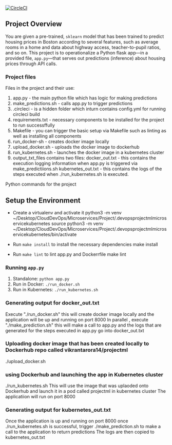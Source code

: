 [![CircleCI](https://circleci.com/gh/vikrantarora14/Module4ProjectML.svg?style=svg)](https://circleci.com/gh/circleci/vikrantarora14/Module4ProjectML)

## Project Overview

You are given a pre-trained, `sklearn` model that has been trained to predict housing prices in Boston according to several features, such as average rooms in a home and data about highway access, teacher-to-pupil ratios, and so on.  This project is  to operationalize a Python flask app—in a provided file, `app.py`—that serves out predictions (inference) about housing prices through API calls. 

### Project files

Files in the project and their use:
1) app.py - the main python file which has logic for making predictions
2) make_predictions.sh - calls app.py to trigger predictions
3) .circleci - is a hidden folder which inturn contains config.yml for running circleci build
4) requirements.txt - necessary components to be installed for the project to run successffully
5) Makefile - you can trigger the basic setup via Makefile such as linting as well as installing all components
6) run_docker-sh - creates docker image locally
7) upload_docker.sh - uploads the docker image to dockerhub
8) run_kubernetes.sh - launches the docker image in a kubernetes cluster
9) output_txt_files contains two files:
    docker_out.txt - this contains the execution logging information when app.py is triggered via make_predictiions.sh
    kubernetes_out.txt - this contains the logs of the steps executed when ./run_kubernetes.sh is executed.

Python commands for the project
## Setup the Environment

* Create a virtualenv and activate it
python3 -m venv ~/Desktop/CloudDevOps/Microservices/Project/.devopsprojectmlmicroservicekubernetes
source python3 -m venv ~/Desktop/CloudDevOps/Microservices/Project/.devopsprojectmlmicroservicekubernetes/bin/activate

* Run `make install` to install the necessary dependencies
make install

* Run `make lint` to lint app.py and Dockerrfile
make lint

### Running `app.py`

1. Standalone:  `python app.py`
2. Run in Docker:  `./run_docker.sh`
3. Run in Kubernetes:  `./run_kubernetes.sh`

### Generating output for docker_out.txt
Execute "./run_docker.sh"
this will create docker image locally and the application will be up and running on port 8000
In parallel , execute "./make_prediction.sh"
this will make a call to app.py and the logs that are generated for the steps executed in app.py go into docker_out.txt

### Uploading docker image that has been created locally to Dockerhub repo called vikrantarora14/projectml
./upload_docker.sh

### using Dockerhub and launching the app in Kubernetes cluster
./run_kubernetes.sh
This will use the image that was uplaoded onto Dockerhub and launch it in a pod called projectml in kubernetes cluster
The applicatiion will run on port 8000

### Generating output for kubernetes_out.txt
Once the application is up and running on port 8000 once ./run_kubernetes.sh is successful, trigger ./make_prediction.sh to make a call to the application to return predictions
The logs are then copied to kubernetes_out.txt


